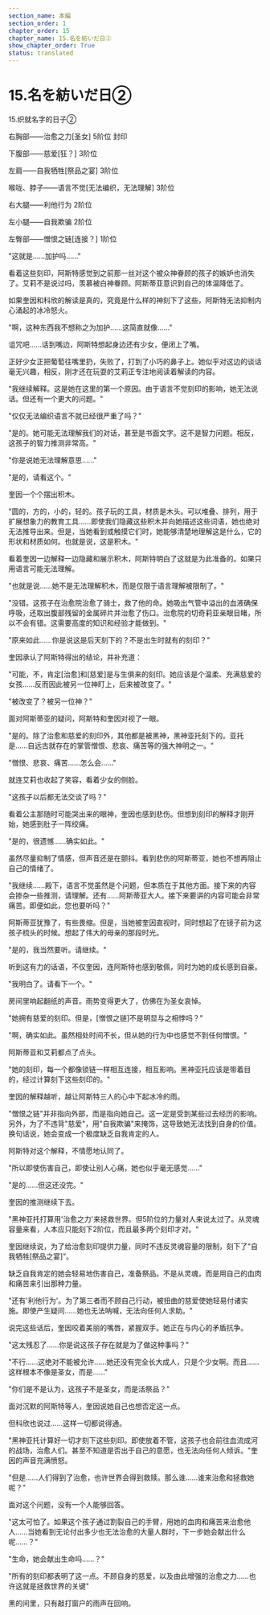 ```yaml
---
section_name: 本編
section_order: 1
chapter_order: 15
chapter_name: 15.名を紡いだ日②
show_chapter_order: True
status: translated
---
```


# 15.名を紡いだ日②
15.织就名字的日子②

右胸部——治愈之力[圣女] 5阶位 封印

下腹部——慈爱[狂？] 3阶位

左肩——自我牺牲[祭品之宴] 3阶位

喉咙、脖子——语言不觉[无法编织，无法理解] 3阶位

右大腿——利他行为 2阶位

左小腿——自我欺骗 2阶位

左臀部——憎恨之链[连接？] 1阶位

"这就是......加护吗......"

看着这些刻印，阿斯特感觉到之前那一丝对这个被众神眷顾的孩子的嫉妒也消失了。艾莉不是说过吗，羡慕被白神眷顾。阿斯蒂亚意识到自己的体温降低了。

如果奎因和科欣的解读是真的，究竟是什么样的神刻下了这些，阿斯特无法抑制内心涌起的冰冷怒火。

"啊，这种东西我不想称之为加护......这简直就像......"

诅咒吧......话到嘴边，阿斯特想起身边还有少女，便闭上了嘴。

正好少女正把葡萄往嘴里扔，失败了，打到了小巧的鼻子上。她似乎对这边的谈话毫无兴趣，相反，刚才还在玩耍的艾莉正专注地阅读着解读的内容。

"我继续解释。这是她在这里的第一个原因。由于语言不觉刻印的影响，她无法说话。但还有一个更大的问题。"

"仅仅无法编织语言不就已经很严重了吗？"

"是的。她可能无法理解我们的对话，甚至是书面文字。这不是智力问题。相反，这孩子的智力推测非常高。"

"你是说她无法理解意思......"

"是的，请看这个。"

奎因一个个摆出积木。

"圆的，方的，小的，轻的。孩子玩的工具，材质是木头。可以堆叠、排列，用于扩展想象力的教育工具......即使我们隐藏这些积木并向她描述这些词语，她也绝对无法推导出来。但是，当她看到或触摸它们时，她能够清楚地理解这是什么，它的形状和材质如何。也就是说，这是积木。"

看着奎因一边解释一边隐藏和展示积木，阿斯特明白了这就是为此准备的。如果只用语言可能无法理解。

"也就是说......她不是无法理解积木，而是仅限于语言理解被限制了。"

"没错。这孩子在治愈院治愈了骑士，救了他的命。她吸出气管中溢出的血液确保呼吸，还取出腹部残留的金属碎片并治愈了伤口。治愈院的切奇莉亚亲眼目睹，所以不会有错。这需要高度的知识和经验才能做到。"

"原来如此......你是说这是后天刻下的？不是出生时就有的刻印？"

奎因承认了阿斯特得出的结论，并补充道：

"可能，不，肯定[治愈]和[慈爱]是与生俱来的刻印。她应该是个温柔、充满慈爱的女孩......反而因此被另一位神盯上，后来被改变了。"

"被改变了？被另一位神？"

面对阿斯蒂亚的疑问，阿斯特和奎因对视了一眼。

"是的。除了治愈和慈爱的刻印外，其他都是被黑神，黑神亚托刻下的。亚托是......自远古就存在的掌管憎恨、悲哀、痛苦等的强大神明之一。"

"憎恨、悲哀、痛苦......怎么会......"

就连艾莉也收起了笑容，看着少女的侧脸。

"这孩子以后都无法交谈了吗？"

看着公主那随时可能哭出来的眼神，奎因也感到悲伤。但想到刻印的解释才刚开始，她感到肚子一阵绞痛。

"是的，很遗憾......确实如此。"

虽然尽量抑制了情感，但声音还是在颤抖。看到悲伤的阿斯蒂亚，她也不想再阻止自己的情绪了。

"我继续......殿下，语言不觉虽然是个问题，但本质在于其他方面。接下来的内容会掺杂一些推测，请理解。还有......阿斯蒂亚大人。接下来要讲的内容可能会非常痛苦。即便如此，您也要听吗？"

阿斯蒂亚犹豫了，有些畏缩。但是，当她被奎因直视时，同时想起了在镜子前为这孩子梳头的时候。想起了伟大的母亲的那段时光。

"是的，我当然要听。请继续。"

听到这有力的话语，不仅奎因，连阿斯特也感到敬佩，同时为她的成长感到自豪。

"我明白了。请看下一个。"

房间里响起翻纸的声音。雨势变得更大了，仿佛在为圣女哀悼。

"她拥有慈爱的刻印。但是，[憎恨之链]不是明显与之相悖吗？"

"啊，确实如此。虽然相处时间不长，但从她的行为中也感觉不到任何憎恨。"

阿斯蒂亚和艾莉都点了点头。

"她的刻印，每一个都像锁链一样相互连接，相互影响。黑神亚托应该是带着目的，经过计算刻下这些刻印的。"

奎因的解释越听，越让阿斯特三人的心中下起冰冷的雨。

"憎恨之链"并非指向外部，而是指向她自己。这一定是受到某些过去经历的影响。另外，为了不违背"慈爱"，用"自我欺骗"来掩饰，这导致她无法找到自身的价值。换句话说，她会变成一个极度缺乏自我肯定的人。

阿斯特对这个解释，不情愿地认同了。

"所以即使伤害自己，即使让别人心痛，她也似乎毫无感觉......"

"是的......但这还没完。"

奎因的推测继续下去。

"黑神亚托打算用'治愈之力'来拯救世界。但5阶位的力量对人来说太过了。从灵魂容量来看，人本应只能刻下2阶位，而且最多两个刻印才对。"

奎因继续说，为了给治愈刻印提供力量，同时不违反灵魂容量的限制，刻下了"自我牺牲[祭品之宴]"。

缺乏自我肯定的她会轻易地伤害自己，准备祭品。不是从灵魂，而是用自己的血肉和痛苦来引出那种力量。

"还有'利他行为'。为了第三者而不顾自己行动，被扭曲的慈爱使她轻易付诸实施。即使产生疑问......她也无法呐喊，无法向任何人求助。"

说完这些话后，奎因咬着美丽的嘴唇，紧握双手。她正在与内心的矛盾抗争。

"这太残忍了......你是说这孩子存在就是为了做这种事吗？"

"不行......这绝对不能被允许......她还没有完全长大成人，只是个少女啊。而且......这样根本不像是圣女，而是......"

"你们是不是认为，这孩子不是圣女，而是活祭品？"

面对沉默的阿斯特等人，奎因说她自己也想否定这一点。

但科欣也说过......这样一切都说得通。

"黑神亚托计算好一切才刻下这些刻印。即使放着不管，这孩子也会前往血流成河的战场，治愈人们。甚至不知道是否出于自己的意愿，也无法向任何人倾诉。"奎因的声音充满愤怒。

"但是……人们得到了治愈，也许世界会得到救赎。那么谁……谁来治愈和拯救她呢？"

面对这个问题，没有一个人能够回答。

"这太可怕了。如果这个孩子通过割裂自己的手臂，用她的血肉和痛苦来治愈他人……当她看到无论付出多少也无法治愈的大量人群时，下一步她会献出什么呢……？"

"生命，她会献出生命吗……？"

"所有的刻印都表明了这一点。不顾自身的慈爱，以及由此增强的治愈之力……也许这就是拯救世界的关键"

黑的间里，只有敲打窗户的雨声在回响。

